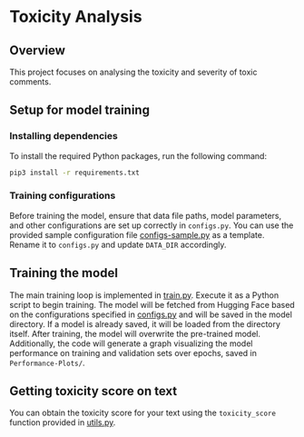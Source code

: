 # Toxicity Analysis

## Overview

This project focuses on analysing the toxicity and severity of toxic comments.

## Setup for model training

### Installing dependencies

To install the required Python packages, run the following command:

```zsh
pip3 install -r requirements.txt
```

### Training configurations

Before training the model, ensure that data file paths, model parameters, and other configurations are set up correctly in `configs.py`. You can use the provided sample configuration file [configs-sample.py](configs-sample.py) as a template. Rename it to `configs.py` and update `DATA_DIR` accordingly.

## Training the model

The main training loop is implemented in [train.py](train.py). Execute it as a Python script to begin training. The model will be fetched from Hugging Face based on the configurations specified in [configs.py](configs.py) and will be saved in the model directory. If a model is already saved, it will be loaded from the directory itself. After training, the model will overwrite the pre-trained model. Additionally, the code will generate a graph visualizing the model performance on training and validation sets over epochs, saved in `Performance-Plots/`.

## Getting toxicity score on text

You can obtain the toxicity score for your text using the `toxicity_score` function provided in [utils.py](utils.py).
